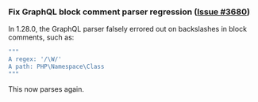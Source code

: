 ### Fix GraphQL block comment parser regression ([Issue #3680](https://github.com/apollographql/router/issues/3680))

In 1.28.0, the GraphQL parser falsely errored out on backslashes in block comments, such as:
```graphql
"""
A regex: '/\W/'
A path: PHP\Namespace\Class
"""
```

This now parses again.
